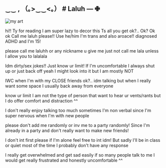 ## ‿‿  , （｡>‿‿<｡） #  Laluh —  ✙


![my art](https://github.com/user-attachments/assets/d327024d-2bce-45d4-b7c3-0c41c585698d)



hi!! Ty for reading I am super lazy to decor this
Ts all you get ok?.. Ok? Ok ok
Call me laluh please!! Use he/him I'm trans and also aroace!! diagnosed ADHD and I'm 15!

please call me laluhh or any nickname u give me just not call me lala unless I allow you to lalalala

Idm dirty/sex jokes!! Just know ur limit! If I'm uncomfortable I always shut up or just back off yeah I might look into it but I am mostly NOT

IWC when I'm with my CLOSE friends ok?.. idm talking but when I really want some space I usually back away from everyone

know ur limit I am not the type of person that want to hear ur vents/rants but I do offer comfort and distraction ^^

I don't really enjoy talking too much sometimes I'm non verbal since I'm super nervous when I'm with new people

please don't add me randomly or inv me to a party randomly! Since I'm already in a party and don't really want to make new friends!

I don't int first please if I'm alone feel free to int idm! But sadly I'll be in class or quiet most of the time I probably don't have any response

I really get overwhelmed and get sad easily if so many people talk to me I would get really frustrated and honestly uncomfortable ^^


